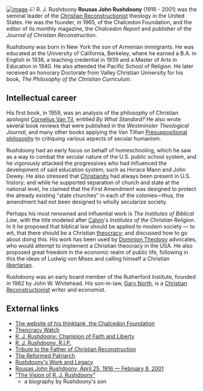 [![image](images/c/cd/Rushdoony.jpg)](http://www.theopedia.com/File:Rushdoony.jpg)
[![image](data:image/png;base64,iVBORw0KGgoAAAANSUhEUgAAAA8AAAALCAAAAACFLIiAAAAAAnRSTlMA/1uRIrUAAABPSURBVAjXY/j///+5vXDwjAHIr26ZAgXZe8H8a/+hoIcw/9nevdVL9+79DuPvzQYZFPUezu8BMZLXgkExnD8HAu6hqv//n+HZVjD4DuUDAKlChD3fj6aPAAAAAElFTkSuQmCC)](http://www.theopedia.com/File:Rushdoony.jpg "Enlarge")
R. J. Rushdoony
**Rousas John Rushdoony** (1916 - 2001) was the seminal leader of
the
[Christian Reconstructionist](http://www.wikipedia.org/wiki/Christian_Reconstructionism "wikipedia:Christian Reconstructionism")
theology in the United States. He was the founder, in 1965, of the
Chalcedon Foundation, and the editor of its monthly magazine, the
*Chalcedon Report* and publisher of the
*Journal of Christian Reconstruction*.

Rushdoony was born in New York the son of Armenian immigrants. He
was educated at the University of California, Berkeley, where he
earned a B.A. in English in 1938, a teaching credential in 1939 and
a Master of Arts in Education in 1940. He also attended the Pacific
School of Religion. He later received an honorary Doctorate from
Valley Christian University for his book,
*The Philosophy of the Christian Curriculum*.

## Intellectual career

His first book, in 1959, was an analysis of the philosophy of
Christian apologist
[Cornelius Van Til](Cornelius_Van_Til "Cornelius Van Til"),
entitled *By What Standard?* He also wrote several book reviews
that were published in the *Westminster Theological Journal*, and
many other books applying the Van Tillian
[Presuppositional philosophy](Presuppositional_apologetics "Presuppositional apologetics")
to critiquing various aspects of secular humanism.

Rushdoony had an early focus on behalf of homeschooling, which he
saw as a way to combat the secular nature of the U.S. public school
system, and he vigorously attacked the progressives who had
influenced the development of said education system, such as Horace
Mann and John Dewey. He also stressed that
[Christianity](Christianity "Christianity") had always been present
in U.S. history; and while he supported separation of church and
state at the national level, he claimed that the First Amendment
was designed to protect the already existing "state churches" in
each of the colonies—thus, the amendment had not been designed to
wholly secularize society.

Perhaps his most renowned and influential work is
*The Institutes of Biblical Law*, with the title modeled after
[Calvin](John_Calvin "John Calvin")'s
*Institutes of the Christian Religion*. In it he proposed that
biblical law should be applied to modern society — to wit, that
there should be a Christian
[theocracy](index.php?title=Theocracy&action=edit&redlink=1 "Theocracy (page does not exist)");
and discussed how to go about doing this. His work has been used by
[Dominion Theology](index.php?title=Dominion_Theology&action=edit&redlink=1 "Dominion Theology (page does not exist)")
advocates, who would attempt to implement a Christian theocracy in
the USA. He also proposed great freedom in the economic realm of
public life, following in this the ideas of Ludwig von Mises and
calling himself a Christian
[libertarian](index.php?title=Libertarian&action=edit&redlink=1 "Libertarian (page does not exist)").

Rushdoony was an early board member of the Rutherford Institute,
founded in 1982 by John W. Whitehead. His son-in-law,
[Gary North](index.php?title=Gary_North&action=edit&redlink=1 "Gary North (page does not exist)"),
is a
[Christian Reconstructionist](index.php?title=Christian_Reconstructionist&action=edit&redlink=1 "Christian Reconstructionist (page does not exist)")
writer and economist.

## External links

-   [The website of his thinktank, the Chalcedon Foundation](http://www.chalcedon.edu/)
-   [Theocracy Watch](http://www.theocracywatch.org/)
-   [R. J. Rushdoony: Champion of Faith and Liberty](http://www.lewrockwell.com/orig/sandlin10.html)
-   [R. J. Rushdoony, R.I.P.](http://www.lewrockwell.com/north/north33.html)
-   [Tribute to the Father of Christian Reconstruction](http://web.archive.org/web/20030623072025/www.chalcedon.edu/report/2001apr/gentry.shtml)
-   [The Reformed Patriarch](http://web.archive.org/web/20021230024408/www.chalcedon.edu/report/2001apr/mcauliffe.shtml)
-   [Rushdoony's Work and Legacy](http://web.archive.org/web/20021230020230/www.chalcedon.edu/report/2001apr/abshire.shtml)
-   [Rousas John Rushdoony, April 25, 1916 — February 8, 2001](http://web.archive.org/web/20021230021116/www.chalcedon.edu/report/2001apr/rushdoonym1.shtml)
-   ["The Vision of R. J. Rushdoony"](http://www.chalcedon.edu/articles/article.php?ArticleID=185)
    - a biography by Rushdoony's son



